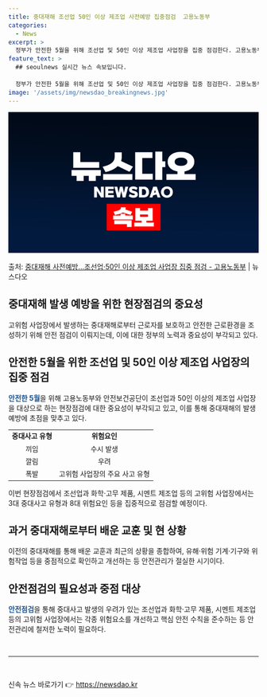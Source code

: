```yaml
---
title: 중대재해 조선업 50인 이상 제조업 사전예방 집중점검  고용노동부
categories:
  - News
excerpt: >
  정부가 안전한 5월을 위해 조선업 및 50인 이상 제조업 사업장을 집중 점검한다. 고용노동부와 안전보건공단은…
feature_text: >
  ## seoulnews 실시간 뉴스 속보입니다.

  정부가 안전한 5월을 위해 조선업 및 50인 이상 제조업 사업장을 집중 점검한다. 고용노동부와 안전보건공단은…
image: '/assets/img/newsdao_breakingnews.jpg'
---
```


![뉴스다오 속보](/assets/img/newsdao_breakingnews.jpg)

<p>출처: <a href="https://newsdao.kr/3873" rel="dofollow">중대재해 사전예방…조선업·50인 이상 제조업 사업장 집중 점검 - 고용노동부</a> | 뉴스다오</p>

<h2 data-ke-size="size26">중대재해 발생 예방을 위한 현장점검의 중요성</h2>
<p data-ke-size="size16">고위험 사업장에서 발생하는 중대재해로부터 근로자를 보호하고 안전한 근로환경을 조성하기 위해 안전 점검이 이뤄지는데, 이에 대한 정부의 노력과 중요성이 부각되고 있다.</p>

<h2 data-ke-size="size26">안전한 5월을 위한 조선업 및 50인 이상 제조업 사업장의 집중 점검</h2>
<p data-ke-size="size16"><b><span style="color: #1a5490;">안전한 5월</span></b>을 위해 고용노동부와 안전보건공단이 조선업과 50인 이상의 제조업 사업장을 대상으로 하는 현장점검에 대한 중요성이 부각되고 있고, 이를 통해 중대재해의 발생 예방에 초점을 맞추고 있다.</p>
<table>
  <tr>
    <td style="text-align: center; height: 17px;"><b>중대사고 유형</b></td>
    <td style="text-align: center; height: 17px;"><b>위험요인</b></td>
  </tr>
  <tr>
    <td style="text-align: center;">끼임</td>
    <td style="text-align: center;">수시 발생</td>
  </tr>
  <tr>
    <td style="text-align: center;">깔림</td>
    <td style="text-align: center;">우려</td>
  </tr>
  <tr>
    <td style="text-align: center;">폭발</td>
    <td style="text-align: center;">고위험 사업장의 주요 사고 유형</td>
  </tr>
</table>
<p data-ke-size="size16">이번 현장점검에서 조선업과 화학·고무 제품, 시멘트 제조업 등의 고위험 사업장에서는 3대 중대사고 유형과 8대 위험요인 등을 집중적으로 점검할 예정이다.</p>

<h2 data-ke-size="size26">과거 중대재해로부터 배운 교훈 및 현 상황</h2>
<p data-ke-size="size16">이전의 중대재해를 통해 배운 교훈과 최근의 상황을 종합하여, 유해·위험 기계·기구와 위험작업 등을 중점적으로 확인하고 개선하는 등 안전관리가 절실한 시기이다.</p>

<h2 data-ke-size="size26">안전점검의 필요성과 중점 대상</h2>
<p data-ke-size="size16"><b><span style="color: #1a5490;">안전점검</span></b>을 통해 중대사고 발생의 우려가 있는 조선업과 화학·고무 제품, 시멘트 제조업 등의 고위험 사업장에서는 각종 위험요소를 개선하고 핵심 안전 수칙을 준수하는 등 안전관리에 철저한 노력이 필요하다.</p>

<p data-ke-size="size16">&nbsp;</p>

<hr>

<p data-ke-size="size16">&nbsp;</p> 

신속 뉴스 바로가기 👉 <a href="https://newsdao.kr" rel="dofollow">https://newsdao.kr</a>


